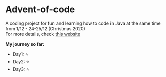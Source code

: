 # Advent-of-code
A coding project for fun and learning how to code in Java at the same time from 1/12 - 24-25/12 (Christmas 2020) <br/>
For more details, check <a href="https://adventofcode.com/">this website</a><br/>
<div>
<strong>My journey so far:</strong>
<ul>
  <li>Day1: ⭐</li>
  <li>Day2: ⭐</li>
  <li>Day3: ⭐</li>
</ul>
</div>
